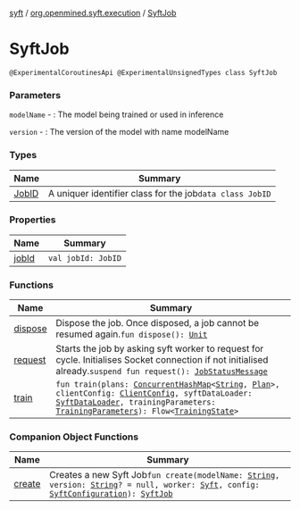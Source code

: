 [syft](../../index.md) / [org.openmined.syft.execution](../index.md) / [SyftJob](./index.md)

# SyftJob

`@ExperimentalCoroutinesApi @ExperimentalUnsignedTypes class SyftJob`

### Parameters

`modelName` - : The model being trained or used in inference

`version` - : The version of the model with name modelName

### Types

| Name | Summary |
|---|---|
| [JobID](-job-i-d/index.md) | A uniquer identifier class for the job`data class JobID` |

### Properties

| Name | Summary |
|---|---|
| [jobId](job-id.md) | `val jobId: JobID` |

### Functions

| Name | Summary |
|---|---|
| [dispose](dispose.md) | Dispose the job. Once disposed, a job cannot be resumed again.`fun dispose(): `[`Unit`](https://kotlinlang.org/api/latest/jvm/stdlib/kotlin/-unit/index.html) |
| [request](request.md) | Starts the job by asking syft worker to request for cycle. Initialises Socket connection if not initialised already.`suspend fun request(): `[`JobStatusMessage`](../-job-status-message/index.md) |
| [train](train.md) | `fun train(plans: `[`ConcurrentHashMap`](https://docs.oracle.com/javase/6/docs/api/java/util/concurrent/ConcurrentHashMap.html)`<`[`String`](https://kotlinlang.org/api/latest/jvm/stdlib/kotlin/-string/index.html)`, `[`Plan`](../-plan/index.md)`>, clientConfig: `[`ClientConfig`](../../org.openmined.syft.networking.datamodels/-client-config/index.md)`, syftDataLoader: `[`SyftDataLoader`](../../org.openmined.syft.domain/-syft-data-loader/index.md)`, trainingParameters: `[`TrainingParameters`](../../org.openmined.syft.domain/-training-parameters/index.md)`): Flow<`[`TrainingState`](../-training-state/index.md)`>` |

### Companion Object Functions

| Name | Summary |
|---|---|
| [create](create.md) | Creates a new Syft Job`fun create(modelName: `[`String`](https://kotlinlang.org/api/latest/jvm/stdlib/kotlin/-string/index.html)`, version: `[`String`](https://kotlinlang.org/api/latest/jvm/stdlib/kotlin/-string/index.html)`? = null, worker: `[`Syft`](../../org.openmined.syft/-syft/index.md)`, config: `[`SyftConfiguration`](../../org.openmined.syft.domain/-syft-configuration/index.md)`): `[`SyftJob`](./index.md) |

